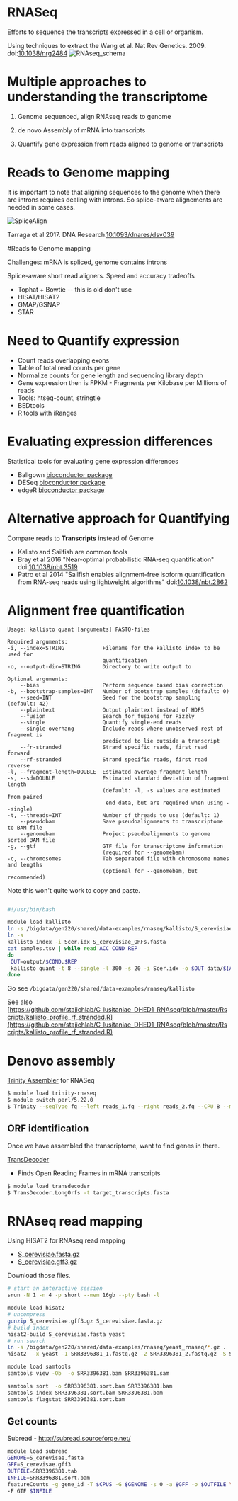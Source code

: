 # RNASeq

Efforts to sequence the transcripts expressed in a cell or organism.

Using techniques to extract the 
Wang et al. Nat Rev Genetics. 2009. doi:[10.1038/nrg2484](http://dx.doi.org/10.1038/nrg2484)
![RNAseq_schema](images/RNASeq_schema.png "RNA Seq")

# Multiple approaches to understanding the transcriptome

1. Genome sequenced, align RNAseq reads to genome
2. de novo Assembly of mRNA into transcripts

3. Quantify gene expression from reads aligned to genome or
transcripts

# Reads to Genome mapping

It is important to note that aligning sequences to the genome when
there are introns requires dealing with introns. So splice-aware
alignements are needed in some cases.

![SpliceAlign](images/dsv03901.jpeg "Spliced alignment")

Tarraga et al 2017. DNA Research.[10.1093/dnares/dsv039](https://dx.doi.org/10.1093/dnares/dsv039)

#Reads to Genome mapping

Challenges: mRNA is spliced, genome contains introns

Splice-aware short read aligners. Speed and accuracy tradeoffs
* Tophat + Bowtie -- this is old don't use
* HISAT/HISAT2
* GMAP/GSNAP
* STAR

# Need to Quantify expression

* Count reads overlapping exons
* Table of total read counts per gene
* Normalize counts for gene length and sequencing library depth
* Gene expression then is FPKM - Fragments per Kilobase per Millions of reads
* Tools: htseq-count, stringtie
* BEDtools
* R tools with iRanges


# Evaluating expression differences

Statistical tools for evaluating gene expression differences

* Ballgown [bioconductor package](https://bioconductor.org/packages/release/bioc/html/ballgown.html)
* DESeq [bioconductor package](https://bioconductor.org/packages/release/bioc/html/DESeq.html)
* edgeR [bioconductor package](https://bioconductor.org/packages/release/bioc/html/edgeR.html)

# Alternative approach for Quantifying

Compare reads to __Transcripts__ instead of Genome
* Kalisto and Sailfish are common tools
* Bray et al 2016 "Near-optimal probabilistic RNA-seq quantification"
doi:[10.1038/nbt.3519](http://dx.doi.org/10.1038/nbt.3519)
* Patro et al 2014 "Sailfish enables alignment-free isoform
quantification from RNA-seq reads using lightweight algorithms" doi:[10.1038/nbt.2862](http://dx.doi.org/10.1038/nbt.2862)


# Alignment free quantification

```
Usage: kallisto quant [arguments] FASTQ-files

Required arguments:
-i, --index=STRING            Filename for the kallisto index to be used for
                              quantification
-o, --output-dir=STRING       Directory to write output to

Optional arguments:
    --bias                    Perform sequence based bias correction
-b, --bootstrap-samples=INT   Number of bootstrap samples (default: 0)
    --seed=INT                Seed for the bootstrap sampling (default: 42)
    --plaintext               Output plaintext instead of HDF5
    --fusion                  Search for fusions for Pizzly
    --single                  Quantify single-end reads
    --single-overhang         Include reads where unobserved rest of fragment is
                              predicted to lie outside a transcript
    --fr-stranded             Strand specific reads, first read forward
    --rf-stranded             Strand specific reads, first read reverse
-l, --fragment-length=DOUBLE  Estimated average fragment length
-s, --sd=DOUBLE               Estimated standard deviation of fragment length
                              (default: -l, -s values are estimated from paired
                               end data, but are required when using --single)
-t, --threads=INT             Number of threads to use (default: 1)
    --pseudobam               Save pseudoalignments to transcriptome to BAM file
    --genomebam               Project pseudoalignments to genome sorted BAM file
-g, --gtf                     GTF file for transcriptome information
                              (required for --genomebam)
-c, --chromosomes             Tab separated file with chromosome names and lengths
                              (optional for --genomebam, but recommended)

```

Note this won't quite work to copy and paste.

```bash

#!/usr/bin/bash

module load kallisto
ln -s /bigdata/gen220/shared/data-examples/rnaseq/kallisto/S_cerevisiae_ORFs.fasta
ln -s 
kallisto index -i Scer.idx S_cerevisiae_ORFs.fasta
cat samples.tsv | while read ACC COND REP
do
 OUT=output/$COND.$REP
 kallisto quant -t 8 --single -l 300 -s 20 -i Scer.idx -o $OUT data/${ACC}_1.fastq.gz
done
```

Go see `/bigdata/gen220/shared/data-examples/rnaseq/kallisto`

See also
[https://github.com/stajichlab/C_lusitaniae_DHED1_RNAseq/blob/master/Rscripts/kallisto_profile_rf_stranded.R](https://github.com/stajichlab/C_lusitaniae_DHED1_RNAseq/blob/master/Rscripts/kallisto_profile_rf_stranded.R)

# Denovo assembly

[Trinity Assembler](http://trinityrnaseq.github.io/) for RNASeq

```bash
$ module load trinity-rnaseq
$ module switch perl/5.22.0
$ Trinity --seqType fq --left reads_1.fq --right reads_2.fq --CPU 8 --max_memory 20G
```

## ORF identification

Once we have assembled the transcriptome, want to find genes in there.

[TransDecoder](https://github.com/TransDecoder/TransDecoder/wiki)

* Finds Open Reading Frames in mRNA transcripts

```bash
$ module load transdecoder
$ TransDecoder.LongOrfs -t target_transcripts.fasta
```

# RNAseq read mapping

Using HISAT2 for RNAseq read mapping
* [S_cerevisiae.fasta.gz](data/S_cerevisiae.fasta.gz)
* [S_cerevisiae.gff3.gz](data/S_cerevisiae.gff3.gz)

Download those files.
```bash
# start an interactive session
srun -N 1 -n 4 -p short --mem 16gb --pty bash -l

module load hisat2
# uncompress
gunzip S_cerevisiae.gff3.gz S_cerevisiae.fasta.gz
# build index
hisat2-build S_cerevisiae.fasta yeast
# run search
ln -s /bigdata/gen220/shared/data-examples/rnaseq/yeast_rnaseq/*.gz .
hisat2  -x yeast -1 SRR3396381_1.fastq.gz -2 SRR3396381_2.fastq.gz -S SRR3396381.sam -p 4

module load samtools
samtools view -Ob  -o SRR3396381.bam SRR3396381.sam

samtools sort  -o SRR3396381.sort.bam SRR3396381.bam
samtools index SRR3396381.sort.bam SRR3396381.bam
samtools flagstat SRR3396381.sort.bam
```

## Get counts

Subread - http://subread.sourceforge.net/

```bash
module load subread
GENOME=S_cerevisae.fasta
GFF=S_cerevisae.gff3
OUTFILE=SRR3396381.tab
INFILE=SRR3396381.sort.bam
featureCounts -g gene_id -T $CPUS -G $GENOME -s 0 -a $GFF -o $OUTFILE \
-F GTF $INFILE
```
